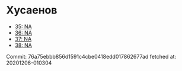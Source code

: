 # Хусаенов
- [35: NA](35.md)
- [36: NA](36.md)
- [37: NA](37.md)
- [38: NA](38.md)

Commit: 76a75ebbb856d1591c4cbe0418edd017862677ad
 fetched at: 20201206-010304
